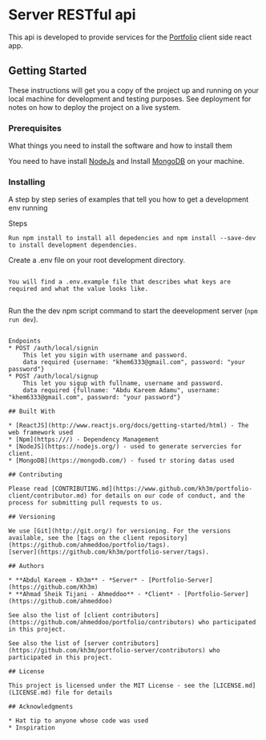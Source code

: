 # Server RESTful api 
This api is developed to provide services for the [Portfolio](https://www.github.com/kh3m/portfolio/)
client side react app.

## Getting Started

These instructions will get you a copy of the project up and running on your local machine for development and testing purposes. See deployment for notes on how to deploy the project on a live system.

### Prerequisites

What things you need to install the software and how to install them


You need to have install [NodeJs](https://www.nodejs.org/) 
and Install [MongoDB](https://www.mongodb.com) on your machine.


### Installing

A step by step series of examples that tell you how to get a development env running

Steps

```
Run npm install to install all depedencies and npm install --save-dev to install development dependencies.
```

Create a .env file on your root development directory.

```

You will find a .env.example file that describes what keys are required and what the value looks like.


```
Run the the dev npm script command to start the deevelopment server (```npm run dev```).
```

Endpoints
* POST /auth/local/signin 
    This let you sigin with username and password.
    data required {username: "khem6333@gmail.com", password: "your password"}
* POST /auth/local/signup
    This let you sigup with fullname, username and password.
    data required {fullname: "Abdu Kareem Adamu", username: "khem6333@gmail.com", password: "your password"}

## Built With

* [ReactJS](http://www.reactjs.org/docs/getting-started/html) - The web framework used
* [Npm](https:///) - Dependency Management
* [NodeJS](https://nodejs.org/) - used to generate servercies for client.
* [MongoDB](https://mongodb.com/) - fused tr storing datas used

## Contributing

Please read [CONTRIBUTING.md](https://www.github.com/kh3m/portfolio-client/contributor.md) for details on our code of conduct, and the process for submitting pull requests to us.

## Versioning

We use [Git](http://git.org/) for versioning. For the versions available, see the [tags on the client repository](https://github.com/ahmeddoo/portfolio/tags). 
[server](https://github.com/kh3m/portfolio-server/tags).

## Authors

* **Abdul Kareem - Kh3m** - *Server* - [Portfolio-Server](https://github.com/Kh3m)
* **Ahmad Sheik Tijani - Ahmeddoo** - *Client* - [Portfolio-Server](https://github.com/ahmeddoo)

See also the list of [client contributors](https://github.com/ahmeddoo/portfolio/contributors) who participated in this project.

See also the list of [server contributors](https://github.com/kh3m/portfolio-server/contributors) who participated in this project.

## License

This project is licensed under the MIT License - see the [LICENSE.md](LICENSE.md) file for details

## Acknowledgments

* Hat tip to anyone whose code was used
* Inspiration

